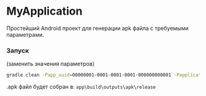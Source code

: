# MyApplication
Простейший Android проект для генерации apk файла с требуемыми параметрами.
### Запуск
(заменить значения параметров)
```bash
gradle clean -Papp_uuid=00000001-0001-0001-0001-000000000001 -PapplicationId=com.example.test -PversionCode=10 build
```
.apk файл будет собран в: `app\build\outputs\apk\release`
